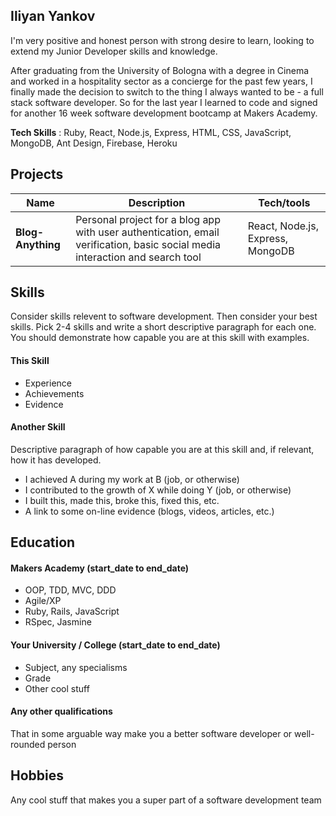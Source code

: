 ## Iliyan Yankov

I'm very positive and honest person with strong desire to learn, looking to extend my Junior Developer skills and knowledge.

After graduating from the University of Bologna with a degree in Cinema and worked in a hospitality sector as a concierge for the past few years, I finally made the decision to switch to the thing I always wanted to be - a full stack software developer. So for the last year I learned to code and signed for another 16 week software development bootcamp at Makers Academy.

**Tech Skills** : Ruby, React, Node.js, Express, HTML, CSS, JavaScript, MongoDB, Ant Design, Firebase, Heroku

## Projects

| Name              | Description                                                                                                                  | Tech/tools                       |
| ----------------- | ---------------------------------------------------------------------------------------------------------------------------- | -------------------------------- |
| **Blog-Anything** | Personal project for a blog app with user authentication, email verification, basic social media interaction and search tool | React, Node.js, Express, MongoDB |

<!-- ## Experience

**Company Name** (start-date to end-date)
_Your job title_

- Any experience relevent to software development

**Company Name** (start-date to end-date)
_Your job title_

- Any experience relevent to software development -->

## Skills

Consider skills relevent to software development. Then consider your best skills. Pick 2-4 skills and write a short descriptive paragraph for each one. You should demonstrate how capable you are at this skill with examples.

#### This Skill

- Experience
- Achievements
- Evidence

#### Another Skill

Descriptive paragraph of how capable you are at this skill and, if relevant, how it has developed.

- I achieved A during my work at B (job, or otherwise)
- I contributed to the growth of X while doing Y (job, or otherwise)
- I built this, made this, broke this, fixed this, etc.
- A link to some on-line evidence (blogs, videos, articles, etc.)

## Education

#### Makers Academy (start_date to end_date)

- OOP, TDD, MVC, DDD
- Agile/XP
- Ruby, Rails, JavaScript
- RSpec, Jasmine

#### Your University / College (start_date to end_date)

- Subject, any specialisms
- Grade
- Other cool stuff

#### Any other qualifications

That in some arguable way make you a better software developer or well-rounded person

## Hobbies

Any cool stuff that makes you a super part of a software development team
